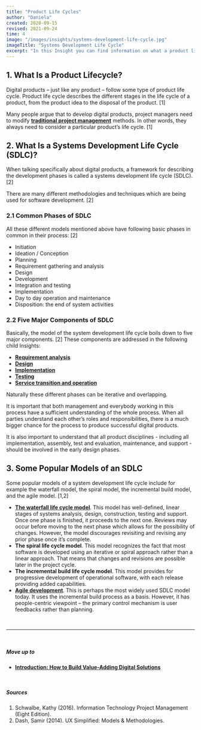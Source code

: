 ```yaml
---
title: "Product Life Cycles"
author: "Daniela"
created: 2020-09-15
revised: 2021-09-24
time: 4
image: "/images/insights/systems-development-life-cycle.jpg"
imageTitle: "Systems Development Life Cycle"
excerpt: "In this Insight you can find information on what a product lifecycle and a systems development life cycle mean, and examples of popular models of a systems development life cycle."
---
```


## 1. What Is a Product Lifecycle?

Digital products – just like any product – follow some type of product life cycle. Product life cycle describes the different stages in the life cycle of a product, from the product idea to the disposal of the product. [1]

Many people argue that to develop digital products, project managers need to modify [**traditional project management**](/insights/project-management) methods. In other words, they always need to consider a particular product’s life cycle. [1]

## 2. What Is a Systems Development Life Cycle (SDLC)?

When talking specifically about digital products, a framework for describing the development phases is called a systems development life cycle (SDLC). [2]

There are many different methodologies and techniques which are being used for software development. [2]

### 2.1 Common Phases of SDLC

All these different models mentioned above have following basic phases in common in their process: [2]

- Initiation
- Ideation / Conception
- Planning
- Requirement gathering and analysis
- Design
- Development
- Integration and testing
- Implementation
- Day to day operation and maintenance
- Disposition: the end of system activities

### 2.2 Five Major Components of SDLC

Basically, the model of the system development life cycle boils down to five major components. [2] These components are addressed in the following child Insights:

- [**Requirement analysis**](/insights/requirements)
- [**Design**](/insights/service-ux-and-ui-design)
- [**Implementation**](/insights/implementation)
- [**Testing**](/insights/testing)
- [**Service transition and operation**](/insights/service-transition-and-operation)

Naturally these different phases can be iterative and overlapping.

It is important that both management and everybody working in this process have a sufficient understanding of the whole process. When all parties understand each other’s roles and responsibilities, there is a much bigger chance for the process to produce successful digital products.

It is also important to understand that all product disciplines - including all implementation, assembly, test and evaluation, maintenance, and support - should be involved in the early design phases.

## 3. Some Popular Models of an SDLC

Some popular models of a system development life cycle include for example the waterfall model, the spiral model, the incremental build model, and the agile model. [1,2]

- [**The waterfall life cycle model**](/insights/waterfall-software-development). This model has well-defined, linear stages of systems analysis, design, construction, testing and support. Once one phase is finished, it proceeds to the next one. Reviews may occur before moving to the next phase which allows for the possibility of changes. However, the model discourages revisiting and revising any prior phase once it’s complete.
- **The spiral life cycle model**. This model recognizes the fact that most software is developed using an iterative or spiral approach rather than a linear approach. That means that changes and revisions are possible later in the project cycle.
- **The incremental build life cycle model**. This model provides for progressive development of operational software, with each release providing added capabilities.
- [**Agile development**](/insights/agile-software-development). This is perhaps the most widely used SDLC model today. It uses the incremental build process as a basis. However, it has people-centric viewpoint – the primary control mechanism is user feedbacks rather than planning.

&nbsp;

***
&nbsp;

##### Move up to

- [**Introduction: How to Build Value-Adding Digital Solutions**](/insights/how-to-build-value-adding-digital-solutions)

&nbsp;

##### Sources

1. Schwalbe, Kathy (2016). Information Technology Project Management (Eight Edition).
2. Dash, Samir (2014). UX Simplified: Models & Methodologies.
